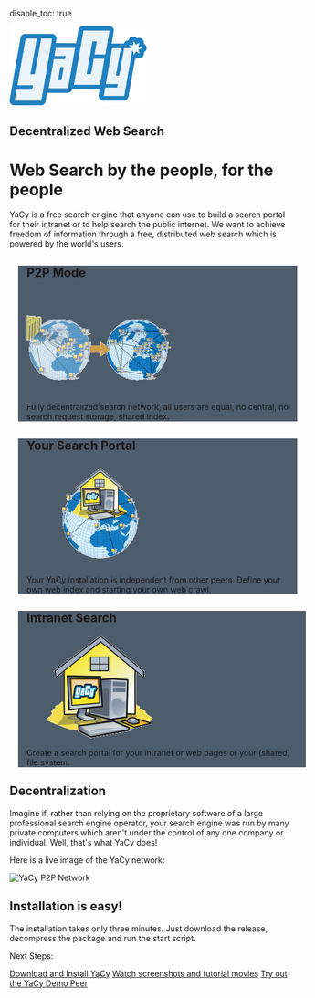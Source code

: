 disable_toc: true

<style>
body {
     background-image: url("img/YaCy_Network_Dark.png");
     background-repeat:no-repeat;
     background-size: 100%;
} 
</style>
<div class="jumbotron" style="background: none;"><div class="container">
  <img src="img/YaCyLogo2011_240.png" width="240">
  <h2>Decentralized Web Search</h2>
</div></div>

# Web Search by the people, for the people

YaCy is a free search engine that anyone can use to build a search portal for their intranet or to help search the public internet. We want to achieve freedom of information through a free, distributed web search which is powered by the world's users.

<div class="container">
      <div class="row">
        <div id="mode-p2p" class="col-md-4" style="background-color:#4E5D6C; margin-right:15px; padding-left:15px; padding-right:15px; position:relative; left:15px;">
          <h2>P2P Mode</h2>
	  <img src="img/usecase_freeworld.png">
          <p>Fully decentralized search network, all users are equal, no central, no search request storage, shared index.</p>
        </div>
        <div id="mode-portal" class="col-md-4" style="background-color:#4E5D6C; margin-right:15px; padding-left:15px; padding-right:15px; position:relative; left:15px;">
          <h2>Your Search Portal</h2>
	  <img src="img/usecase_webportal.png">
          <p>Your YaCy installation is independent from other peers. Define your own web index and starting your own web crawl.</p>
       </div>
        <div id="mode-intranet" class="col-md-4" style="background-color:#4E5D6C; padding-left:15px; padding-right:15px; position:relative; left:15px;">
          <h2>Intranet Search</h2>
	  <img src="img/usecase_intranet.png">
          <p>Create a search portal for your intranet or web pages or your (shared) file system.</p>
        </div>
      </div>
</div>

<script>
function setSpace() {
  w = window.innerWidth || document.documentElement.clientWidth || doc.getElementsByTagName('body')[0].clientWidth;
  margin = w * 0.4 - 360;
  if (margin < -40) {
     document.body.style.backgroundImage = 'none';
     document.body.style.backgroundImage = 'url("img/YaCy_Network_Dark_Small.png")';
     margin = -40;
  }
  jumbotron = document.getElementsByClassName('jumbotron')[0];
  jumbotron.style = 'background: none; margin-bottom: ' + margin + 'px;'

  c1 = document.getElementById("mode-portal").scrollHeight;
  if (document.readyState === 'complete') {
    document.getElementById("mode-p2p").style.height = c1 + "px";
    document.getElementById("mode-intranet").style.height = c1 + "px";
  }
}
setSpace();
window.onresize = setSpace;
</script>

## Decentralization
Imagine if, rather than relying on the proprietary software of a large professional search engine operator, your search engine was run by many private computers which aren't under the control of any one company or individual. Well, that's what YaCy does! 

Here is a live image of the YaCy network:

![YaCy P2P Network](https://yacy.searchlab.eu/NetworkPicture.png?width=960&height=720&bgcolor=111111&pal=10080&pol=10080)

## Installation is easy!

The installation takes only three minutes. Just download the release, decompress the package and run the start script.

Next Steps:
<p><a class="btn btn-success btn-lg" href="/download_installation/" role="button">Download and Install YaCy</a>
<a class="btn btn-info btn-lg" href="/demonstration_tutorial_screenshot/" role="button">Watch screenshots and tutorial movies</a>
<a class="btn btn-warning btn-lg" href="http://yacy.searchlab.eu/Status.html" role="button">Try out the YaCy Demo Peer</a>
